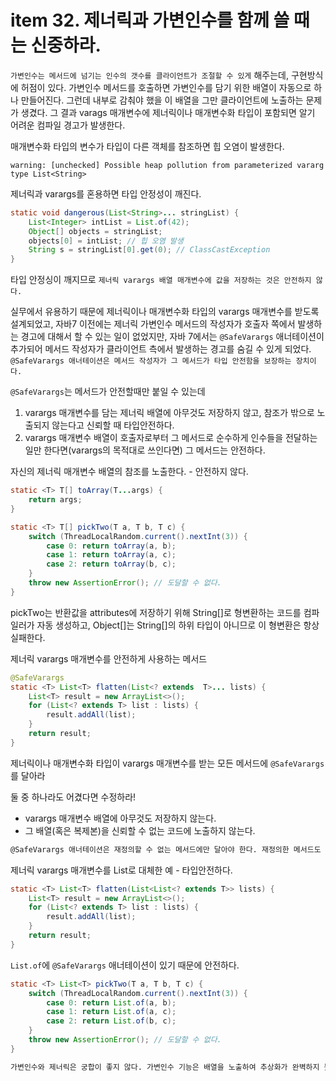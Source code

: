 # item 32. 제너릭과 가변인수를 함께 쓸 때는 신중하라. 

`가변인수는 메서드에 넘기는 인수의 갯수를 클라이언트가 조절할 수 있게` 해주는데, 구현방식에 허점이 있다. 가변인수 메서드를 호출하면 가변인수를 담기 위한 배열이 자동으로 하나 만들어진다. 그런데 내부로 감춰야 했을 이 배열을 그만 클라이언트에 노출하는 문제가 생겼다. 그 결과 varags 매개변수에 제너릭이나 매개변수화 타입이 포함되면 알기 어려운 컴파일 경고가 발생한다. 


매개변수화 타입의 변수가 타입이 다른 객체를 참조하면 힙 오염이 발생한다.
```
warning: [unchecked] Possible heap pollution from parameterized vararg type List<String>
```

제너릭과 varargs를 혼용하면 타입 안정성이 깨진다. 
```java
static void dangerous(List<String>... stringList) {
    List<Integer> intList = List.of(42);
    Object[] objects = stringList;
    objects[0] = intList; // 힙 오염 발생
    String s = stringList[0].get(0); // ClassCastException
}
```
타입 안정싱이 깨지므로 `제너릭 varargs 배열 매개변수에 값을 저장하는 것은 안전하지 않다.`

실무에서 유용하기 때문에 제너릭이나 매개변수화 타입의 varargs 매개변수를 받도록 설계되었고, 자바7 이전에는 제너릭 가변인수 메서드의 작성자가 호출자 쪽에서 발생하는 경고에 대해서 할 수 있는 일이 없었지만, 자바 7에서는 `@SafeVarargs` 애너테이션이 추가되어 메서드 작성자가 클라이언트 측에서 발생하는 경고를 숨길 수 있게 되었다. 
`@SafeVarargs 애너테이션은 메서드 작성자가 그 메서드가 타입 안전함을 보장하는 장치이다.`

`@SafeVarargs`는 메서드가 안전할때만 붙일 수 있는데 
1. varargs 매개변수를 담는 제너릭 배열에 아무것도 저장하지 않고, 참조가 밖으로 노출되지 않는다고 신뢰할 때 타입안전하다. 
2. varargs 매개변수 배열이 호출자로부터 그 메서드로 순수하게 인수들을 전달하는 일만 한다면(varargs의 목적대로 쓰인다면) 그 메서드는 안전하다. 

자신의 제너릭 매개변수 배열의 참조를 노출한다. - 안전하지 않다.
```java
static <T> T[] toArray(T...args) {
    return args;
}
```

```java
static <T> T[] pickTwo(T a, T b, T c) {
    switch (ThreadLocalRandom.current().nextInt(3)) {
        case 0: return toArray(a, b);
        case 1: return toArray(a, c);
        case 2: return toArray(b, c);
    }
    throw new AssertionError(); // 도달할 수 없다.
}
```
pickTwo는 반환값을 attributes에 저장하기 위해 String[]로 형변환하는 코드를 컴파일러가 자동 생성하고, Object[]는 String[]의 하위 타입이 아니므로 이 형변환은 항상 실패한다. 

제너릭 varargs 매개변수를 안전하게 사용하는 메서드
```java
@SafeVarargs
static <T> List<T> flatten(List<? extends  T>... lists) {
    List<T> result = new ArrayList<>();
    for (List<? extends T> list : lists) {
        result.addAll(list);
    }
    return result;
}
```

제너릭이나 매개변수화 타입이 varargs 매개변수를 받는 모든 메서드에 `@SafeVarargs`를 달아라

둘 중 하나라도 어겼다면 수정하라!
- varargs 매개변수 배열에 아무것도 저장하지 않는다. 
- 그 배열(혹은 복제본)을 신뢰할 수 없는 코드에 노출하지 않는다.

```html
@SafeVarargs 애너테이션은 재정의할 수 없는 메서드에만 달아야 한다. 재정의한 메서드도 안전할지는 보장할 수 없기 때문이다. 자바 8에서는 이 애너테이션은 오직 정적 메서드와 final 인스턴스 메서드에만 붙일 수 있고, 자바 9부터는 private 인스턴스 메서드에도 허용된다.
```

제너릭 varargs 매개변수를 List로 대체한 예 - 타입안전하다.
```java
static <T> List<T> flatten(List<List<? extends T>> lists) {
    List<T> result = new ArrayList<>();
    for (List<? extends T> list : lists) {
        result.addAll(list);
    }
    return result;
}
```
`List.of`에 `@SafeVarargs` 애너테이션이 있기 때문에 안전하다.

```java
static <T> List<T> pickTwo(T a, T b, T c) {
    switch (ThreadLocalRandom.current().nextInt(3)) {
        case 0: return List.of(a, b);
        case 1: return List.of(a, c);
        case 2: return List.of(b, c);
    }
    throw new AssertionError(); // 도달할 수 없다.
}
```

```html
가변인수와 제너릭은 궁합이 좋지 않다. 가변인수 기능은 배열을 노출하여 추상화가 완벽하지 못하고, 배열과 제너릭의 타입규칙이 서로 다르기 때문이다. 제너릭 varargs 매개변수는 타입 안전하지는 않지만 허용된다. 메서드에 제너릭 (혹은 매개변수화된) varargs 매개변수를 사용하고자 한다면, 먼저 그 메서드가 타입 안전한지 확인한 다음 @SafeVarargs 애너테이션을 달아 사용하는데 불편함이 없게끔 하자.
```